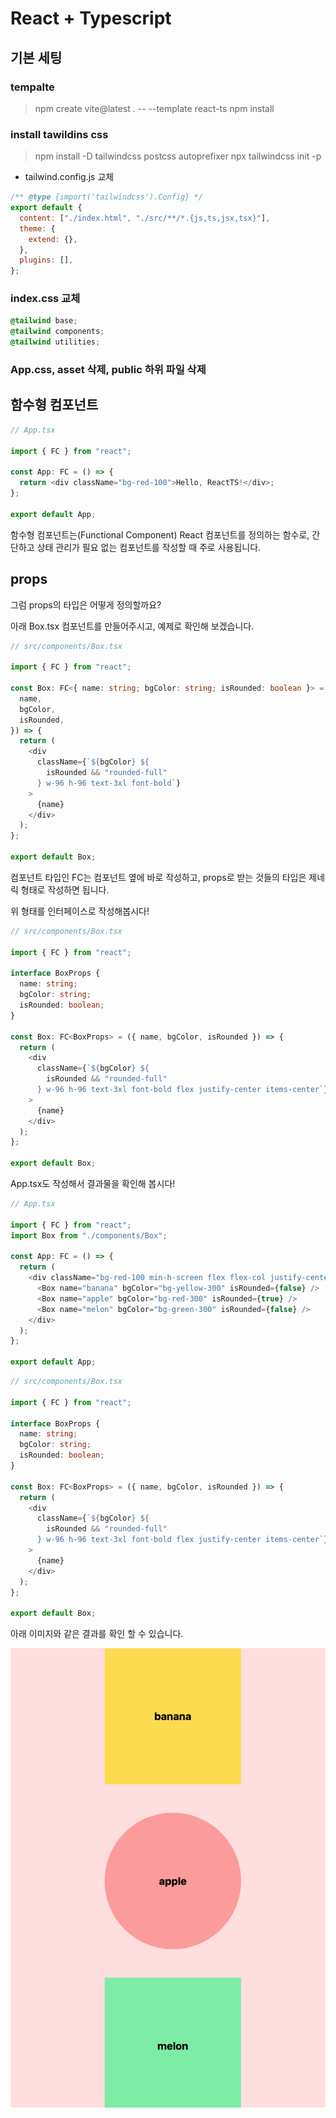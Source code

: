 # React + Typescript

## 기본 세팅

### tempalte

> npm create vite@latest . -- --template react-ts
> npm install

### install tawildins css

> npm install -D tailwindcss postcss autoprefixer
> npx tailwindcss init -p

- tailwind.config.js 교체

```javascript
/** @type {import('tailwindcss').Config} */
export default {
  content: ["./index.html", "./src/**/*.{js,ts,jsx,tsx}"],
  theme: {
    extend: {},
  },
  plugins: [],
};
```

### index.css 교체

```css
@tailwind base;
@tailwind components;
@tailwind utilities;
```

### App.css, asset 삭제, public 하위 파일 삭제

## 함수형 컴포넌트

```typescript
// App.tsx

import { FC } from "react";

const App: FC = () => {
  return <div className="bg-red-100">Hello, ReactTS!</div>;
};

export default App;
```

함수형 컴포넌트는(Functional Component) React 컴포넌트를 정의하는 함수로, 간단하고 상태 관리가 필요 없는 컴포넌트를 작성할 때 주로 사용됩니다.

## props

그럼 props의 타입은 어떻게 정의할까요?

아래 Box.tsx 컴포넌트를 만들어주시고, 예제로 확인해 보겠습니다.

```typescript
// src/components/Box.tsx

import { FC } from "react";

const Box: FC<{ name: string; bgColor: string; isRounded: boolean }> = ({
  name,
  bgColor,
  isRounded,
}) => {
  return (
    <div
      className={`${bgColor} ${
        isRounded && "rounded-full"
      } w-96 h-96 text-3xl font-bold`}
    >
      {name}
    </div>
  );
};

export default Box;
```

컴포넌트 타입인 FC는 컴포넌트 옆에 바로 작성하고, props로 받는 것들의 타입은 제네릭 형태로 작성하면 됩니다.

위 형태를 인터페이스로 작성해봅시다!

```typescript
// src/components/Box.tsx

import { FC } from "react";

interface BoxProps {
  name: string;
  bgColor: string;
  isRounded: boolean;
}

const Box: FC<BoxProps> = ({ name, bgColor, isRounded }) => {
  return (
    <div
      className={`${bgColor} ${
        isRounded && "rounded-full"
      } w-96 h-96 text-3xl font-bold flex justify-center items-center`}
    >
      {name}
    </div>
  );
};

export default Box;
```

App.tsx도 작성해서 결과물을 확인해 봅시다!

```typescript
// App.tsx

import { FC } from "react";
import Box from "./components/Box";

const App: FC = () => {
  return (
    <div className="bg-red-100 min-h-screen flex flex-col justify-center items-center gap-20">
      <Box name="banana" bgColor="bg-yellow-300" isRounded={false} />
      <Box name="apple" bgColor="bg-red-300" isRounded={true} />
      <Box name="melon" bgColor="bg-green-300" isRounded={false} />
    </div>
  );
};

export default App;
```

```typescript
// src/components/Box.tsx

import { FC } from "react";

interface BoxProps {
  name: string;
  bgColor: string;
  isRounded: boolean;
}

const Box: FC<BoxProps> = ({ name, bgColor, isRounded }) => {
  return (
    <div
      className={`${bgColor} ${
        isRounded && "rounded-full"
      } w-96 h-96 text-3xl font-bold flex justify-center items-center`}
    >
      {name}
    </div>
  );
};

export default Box;
```

아래 이미지와 같은 결과를 확인 할 수 있습니다.

<img
  src="public/readme/result1.png"
  width="718"
  alt="box component result"
/>
